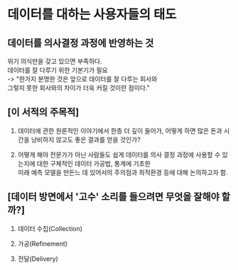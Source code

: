 # 데이터를 대하는 사용자들의 태도   
## 데이터를 의사결정 과정에 반영하는 것
위기 의식만을 갖고 있으면 부족하다.   
데이터를 잘 다루기 위한 기본기가 필요   
-> "한가지 분명한 것은 앞으로 데이터를 잘 다루는 회사와    
그렇지 못한 회사와의 차이가 더욱 커질 것이란 점이다."   

## [이 서적의 주목적]   
1) 데이터에 관한 원론적인 이야기에서 한층 더 깊이 들어가, 어떻게 하면 많은 돈과 시간을 낭비하지 않고도 좋은 결과를 얻을 것인가?   

2) 어떻게 해야 전문가가 아닌 사람들도 쉽게 데이터를 의사 결정 과정에 사용할 수 있는지에 대한 구체적인 데이터 가공법, 통계에 기초한  
미래 예측 모델을 만든느 데 있어서의 주의점과 최적환경 등에 대해 논의하고자 함.      
       
        
## [데이터 방면에서 '고수' 소리를 들으려면 무엇을 잘해야 할까?]    
1) 데이터 수집(Collection)   
    
2) 가공(Refinement)   
   
3) 전달(Delivery)      
